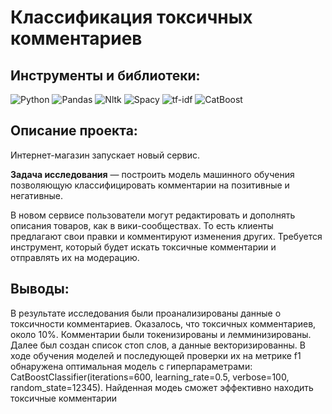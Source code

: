 # Классификация токсичных комментариев

## Инструменты и библиотеки:
![Python](https://img.shields.io/badge/-Python-white?style=flat&logo=python)
![Pandas](https://img.shields.io/badge/-Pandas-white?style=flat&logo=pandas&logoColor=130754)
![Nltk](https://img.shields.io/badge/-Nltk-white?style=flat&logo=Nltk)
![Spacy](https://img.shields.io/badge/-Spacy-white?style=flat&logo=Spacy)
![tf-idf](https://img.shields.io/badge/-tf_idf-white?style=flat&logo=tf-idf)
![CatBoost](https://img.shields.io/badge/-CatBoost-white?style=flat&logo=CatBoost)

## Описание проекта:
Интернет-магазин запускает новый сервис. 

**Задача исследования** — построить модель машинного обучения позволяющую классифицировать комментарии на позитивные и негативные.

В новом сервисе пользователи могут редактировать и дополнять описания товаров, как в вики-сообществах. То есть клиенты предлагают свои правки и комментируют изменения других. Требуется инструмент, который будет искать токсичные комментарии и отправлять их на модерацию.

## Выводы:
В результате исследования были проанализированы данные о токсичности комментариев. Оказалось, что токсичных комментариев, около 10%. Комментарии были токенизированы и лемминизированы. Далее был создан список стоп слов, а данные векторизированны. В ходе обучения моделей и последующей проверки их на метрике f1 обнаружена оптимальная модель с гиперпараметрами: CatBoostClassifier(iterations=600, learning_rate=0.5, verbose=100, random_state=12345). Найденная модеь сможет эффективно находить токсичные комментарии
